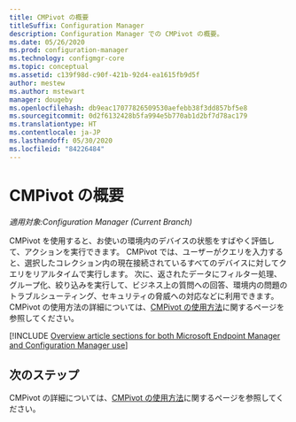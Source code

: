 ```yaml
---
title: CMPivot の概要
titleSuffix: Configuration Manager
description: Configuration Manager での CMPivot の概要。
ms.date: 05/26/2020
ms.prod: configuration-manager
ms.technology: configmgr-core
ms.topic: conceptual
ms.assetid: c139f98d-c90f-421b-92d4-ea1615fb9d5f
author: mestew
ms.author: mstewart
manager: dougeby
ms.openlocfilehash: db9eac17077826509530aefebb38f3dd857bf5e8
ms.sourcegitcommit: 0d2f6132428b5fa994e5b770ab1d2bf7d78ac179
ms.translationtype: HT
ms.contentlocale: ja-JP
ms.lasthandoff: 05/30/2020
ms.locfileid: "84226484"
---
```

# <a name="cmpivot-overview"></a>CMPivot の概要

*適用対象:Configuration Manager (Current Branch)*

CMPivot を使用すると、お使いの環境内のデバイスの状態をすばやく評価して、アクションを実行できます。 CMPivot では、ユーザーがクエリを入力すると、選択したコレクション内の現在接続されているすべてのデバイスに対してクエリをリアルタイムで実行します。 次に、返されたデータにフィルター処理、グループ化、絞り込みを実行して、ビジネス上の質問への回答、環境内の問題のトラブルシューティング、セキュリティの脅威への対応などに利用できます。 CMPivot の使用方法の詳細については、[CMPivot の使用方法](cmpivot.md)に関するページを参照してください。

[!INCLUDE [Overview article sections for both Microsoft Endpoint Manager and Configuration Manager use](includes/cmpivot-overview-shared.md)]


## <a name="next-steps"></a>次のステップ

CMPivot の詳細については、[CMPivot の使用方法](cmpivot.md)に関するページを参照してください。

